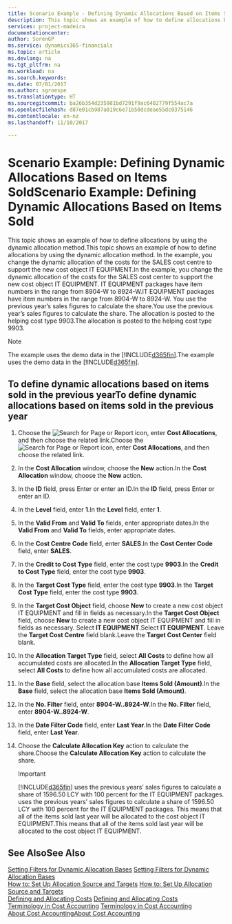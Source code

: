 ```yaml
---
title: Scenario Example - Defining Dynamic Allocations Based on Items Sold | Microsoft Docs
description: This topic shows an example of how to define allocations by using the dynamic allocation method.
services: project-madeira
documentationcenter: 
author: SorenGP
ms.service: dynamics365-financials
ms.topic: article
ms.devlang: na
ms.tgt_pltfrm: na
ms.workload: na
ms.search.keywords: 
ms.date: 07/01/2017
ms.author: sgroespe
ms.translationtype: HT
ms.sourcegitcommit: ba26b354d235981bd7291f9ac6402779f554ac7a
ms.openlocfilehash: d87e01cb987a019c6e71b50dcdeae55dc0375146
ms.contentlocale: en-nz
ms.lasthandoff: 11/10/2017

---
```

# <a name="scenario-example-defining-dynamic-allocations-based-on-items-sold"></a><span data-ttu-id="80a88-103">Scenario Example: Defining Dynamic Allocations Based on Items Sold</span><span class="sxs-lookup"><span data-stu-id="80a88-103">Scenario Example: Defining Dynamic Allocations Based on Items Sold</span></span>
<span data-ttu-id="80a88-104">This topic shows an example of how to define allocations by using the dynamic allocation method.</span><span class="sxs-lookup"><span data-stu-id="80a88-104">This topic shows an example of how to define allocations by using the dynamic allocation method.</span></span> <span data-ttu-id="80a88-105">In the example, you change the dynamic allocation of the costs for the SALES cost centre to support the new cost object IT EQUIPMENT.</span><span class="sxs-lookup"><span data-stu-id="80a88-105">In the example, you change the dynamic allocation of the costs for the SALES cost center to support the new cost object IT EQUIPMENT.</span></span> <span data-ttu-id="80a88-106">IT EQUIPMENT packages have item numbers in the range from 8904-W to 8924-W.</span><span class="sxs-lookup"><span data-stu-id="80a88-106">IT EQUIPMENT packages have item numbers in the range from 8904-W to 8924-W.</span></span> <span data-ttu-id="80a88-107">You use the previous year’s sales figures to calculate the share.</span><span class="sxs-lookup"><span data-stu-id="80a88-107">You use the previous year’s sales figures to calculate the share.</span></span> <span data-ttu-id="80a88-108">The allocation is posted to the helping cost type 9903.</span><span class="sxs-lookup"><span data-stu-id="80a88-108">The allocation is posted to the helping cost type 9903.</span></span>  

> [!NOTE]  
>  <span data-ttu-id="80a88-109">The example uses the demo data in the [!INCLUDE[d365fin](includes/d365fin_md.md)].</span><span class="sxs-lookup"><span data-stu-id="80a88-109">The example uses the demo data in the [!INCLUDE[d365fin](includes/d365fin_md.md)].</span></span>  

## <a name="to-define-dynamic-allocations-based-on-items-sold-in-the-previous-year"></a><span data-ttu-id="80a88-110">To define dynamic allocations based on items sold in the previous year</span><span class="sxs-lookup"><span data-stu-id="80a88-110">To define dynamic allocations based on items sold in the previous year</span></span>  

1.  <span data-ttu-id="80a88-111">Choose the ![Search for Page or Report](media/ui-search/search_small.png "Search for Page or Report icon") icon, enter **Cost Allocations**, and then choose the related link.</span><span class="sxs-lookup"><span data-stu-id="80a88-111">Choose the ![Search for Page or Report](media/ui-search/search_small.png "Search for Page or Report icon") icon, enter **Cost Allocations**, and then choose the related link.</span></span>  
2.  <span data-ttu-id="80a88-112">In the **Cost Allocation** window, choose the **New** action.</span><span class="sxs-lookup"><span data-stu-id="80a88-112">In the **Cost Allocation** window, choose the **New** action.</span></span>  
3.  <span data-ttu-id="80a88-113">In the **ID** field, press Enter or enter an ID.</span><span class="sxs-lookup"><span data-stu-id="80a88-113">In the **ID** field, press Enter or enter an ID.</span></span>  
4.  <span data-ttu-id="80a88-114">In the **Level** field, enter **1**.</span><span class="sxs-lookup"><span data-stu-id="80a88-114">In the **Level** field, enter **1**.</span></span>  
5.  <span data-ttu-id="80a88-115">In the **Valid From** and **Valid To** fields, enter appropriate dates.</span><span class="sxs-lookup"><span data-stu-id="80a88-115">In the **Valid From** and **Valid To** fields, enter appropriate dates.</span></span>  
6.  <span data-ttu-id="80a88-116">In the **Cost Centre Code** field, enter **SALES**.</span><span class="sxs-lookup"><span data-stu-id="80a88-116">In the **Cost Center Code** field, enter **SALES**.</span></span>  
7.  <span data-ttu-id="80a88-117">In the **Credit to Cost Type** field, enter the cost type **9903**.</span><span class="sxs-lookup"><span data-stu-id="80a88-117">In the **Credit to Cost Type** field, enter the cost type **9903**.</span></span>  
8.  <span data-ttu-id="80a88-118">In the **Target Cost Type** field, enter the cost type **9903**.</span><span class="sxs-lookup"><span data-stu-id="80a88-118">In the **Target Cost Type** field, enter the cost type **9903**.</span></span>  
9. <span data-ttu-id="80a88-119">In the **Target Cost Object** field, choose **New** to create a new cost object IT EQUIPMENT and fill in fields as necessary.</span><span class="sxs-lookup"><span data-stu-id="80a88-119">In the **Target Cost Object** field, choose **New** to create a new cost object IT EQUIPMENT and fill in fields as necessary.</span></span> <span data-ttu-id="80a88-120">Select **IT EQUIPMENT**.</span><span class="sxs-lookup"><span data-stu-id="80a88-120">Select **IT EQUIPMENT**.</span></span> <span data-ttu-id="80a88-121">Leave the **Target Cost Centre** field blank.</span><span class="sxs-lookup"><span data-stu-id="80a88-121">Leave the **Target Cost Center** field blank.</span></span>  
10. <span data-ttu-id="80a88-122">In the **Allocation Target Type** field, select **All Costs** to define how all accumulated costs are allocated.</span><span class="sxs-lookup"><span data-stu-id="80a88-122">In the **Allocation Target Type** field, select **All Costs** to define how all accumulated costs are allocated.</span></span>  
11. <span data-ttu-id="80a88-123">In the **Base** field, select the allocation base **Items Sold (Amount)**.</span><span class="sxs-lookup"><span data-stu-id="80a88-123">In the **Base** field, select the allocation base **Items Sold (Amount)**.</span></span>  
12. <span data-ttu-id="80a88-124">In the **No. Filter** field, enter **8904-W..8924-W**.</span><span class="sxs-lookup"><span data-stu-id="80a88-124">In the **No. Filter** field, enter **8904-W..8924-W**.</span></span>  
13. <span data-ttu-id="80a88-125">In the **Date Filter Code** field, enter **Last Year**.</span><span class="sxs-lookup"><span data-stu-id="80a88-125">In the **Date Filter Code** field, enter **Last Year**.</span></span>  
14. <span data-ttu-id="80a88-126">Choose the **Calculate Allocation Key** action to calculate the share.</span><span class="sxs-lookup"><span data-stu-id="80a88-126">Choose the **Calculate Allocation Key** action to calculate the share.</span></span>  

    > [!IMPORTANT]  
    >  [!INCLUDE[d365fin](includes/d365fin_md.md)]<span data-ttu-id="80a88-127"> uses the previous years’ sales figures to calculate a share of 1596.50 LCY with 100 percent for the IT EQUIPMENT packages.</span><span class="sxs-lookup"><span data-stu-id="80a88-127"> uses the previous years’ sales figures to calculate a share of 1596.50 LCY with 100 percent for the IT EQUIPMENT packages.</span></span> <span data-ttu-id="80a88-128">This means that all of the items sold last year will be allocated to the cost object IT EQUIPMENT.</span><span class="sxs-lookup"><span data-stu-id="80a88-128">This means that all of the items sold last year will be allocated to the cost object IT EQUIPMENT.</span></span>  

## <a name="see-also"></a><span data-ttu-id="80a88-129">See Also</span><span class="sxs-lookup"><span data-stu-id="80a88-129">See Also</span></span>  
 <span data-ttu-id="80a88-130">[Setting Filters for Dynamic Allocation Bases](finance-setting-filters-for-dynamic-allocation-bases.md) </span><span class="sxs-lookup"><span data-stu-id="80a88-130">[Setting Filters for Dynamic Allocation Bases](finance-setting-filters-for-dynamic-allocation-bases.md) </span></span>  
 <span data-ttu-id="80a88-131">[How to: Set Up Allocation Source and Targets](finance-how-to-set-up-allocation-source-and-targets.md) </span><span class="sxs-lookup"><span data-stu-id="80a88-131">[How to: Set Up Allocation Source and Targets](finance-how-to-set-up-allocation-source-and-targets.md) </span></span>  
 <span data-ttu-id="80a88-132">[Defining and Allocating Costs](finance-define-and-allocate-costs.md) </span><span class="sxs-lookup"><span data-stu-id="80a88-132">[Defining and Allocating Costs](finance-define-and-allocate-costs.md) </span></span>  
 <span data-ttu-id="80a88-133">[Terminology in Cost Accounting](finance-terminology-in-cost-accounting.md) </span><span class="sxs-lookup"><span data-stu-id="80a88-133">[Terminology in Cost Accounting](finance-terminology-in-cost-accounting.md) </span></span>  
 [<span data-ttu-id="80a88-134">About Cost Accounting</span><span class="sxs-lookup"><span data-stu-id="80a88-134">About Cost Accounting</span></span>](finance-about-cost-accounting.md)

